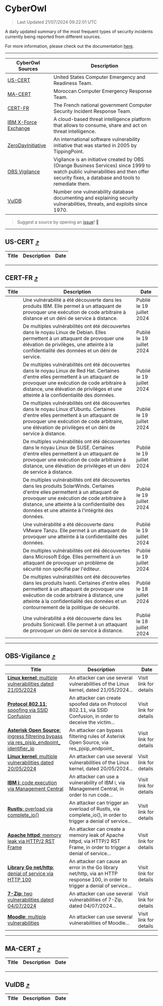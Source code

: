 
 <div id='top'></div>

# CyberOwl

 > Last Updated 21/07/2024 09:22:01 UTC
 
 A daily updated summary of the most frequent types of security incidents currently being reported from different sources.
 
 For more information, please check out the documentation [here](./docs/README.md).
 
 ---
 |CyberOwl Sources|Description|
 |---|---|
 |[US-CERT](#us-cert-arrow_heading_up)|United States Computer Emergency and Readiness Team.|
 |[MA-CERT](#ma-cert-arrow_heading_up)|Moroccan Computer Emergency Response Team.|
 |[CERT-FR](#cert-fr-arrow_heading_up)|The French national government Computer Security Incident Response Team.|
 |[IBM X-Force Exchange](#ibmcloud-arrow_heading_up)|A cloud-based threat intelligence platform that allows to consume, share and act on threat intelligence.|
 |[ZeroDayInitiative](#zerodayinitiative-arrow_heading_up)|An international software vulnerability initiative that was started in 2005 by TippingPoint.|
 |[OBS Vigilance](#obs-vigilance-arrow_heading_up)|Vigilance is an initiative created by OBS (Orange Business Services) since 1999 to watch public vulnerabilities and then offer security fixes, a database and tools to remediate them.|
 |[VulDB](#vuldb-arrow_heading_up)|Number one vulnerability database documenting and explaining security vulnerabilities, threats, and exploits since 1970.|
 
 > Suggest a source by opening an [issue](https://github.com/karimhabush/cyberowl/issues)! :raised_hands:
 ---

## US-CERT [:arrow_heading_up:](#cyberowl)

 |Title|Description|Date|
 |---|---|---|
 
 ---

## CERT-FR [:arrow_heading_up:](#cyberowl)

 |Title|Description|Date|
 |---|---|---|
 |[](https://www.cert.ssi.gouv.fr/avis/CERTFR-2024-AVI-0614/)|Une vulnérabilité a été découverte dans les produits IBM. Elle permet à un attaquant de provoquer une exécution de code arbitraire à distance et un déni de service à distance.|Publié le 19 juillet 2024|
 |[](https://www.cert.ssi.gouv.fr/avis/CERTFR-2024-AVI-0613/)|De multiples vulnérabilités ont été découvertes dans le noyau Linux de Debian. Elles permettent à un attaquant de provoquer une élévation de privilèges, une atteinte à la confidentialité des données et un déni de service.|Publié le 19 juillet 2024|
 |[](https://www.cert.ssi.gouv.fr/avis/CERTFR-2024-AVI-0612/)|De multiples vulnérabilités ont été découvertes dans le noyau Linux de Red Hat. Certaines d'entre elles permettent à un attaquant de provoquer une exécution de code arbitraire à distance, une élévation de privilèges et une atteinte à la confidentialité des données.|Publié le 19 juillet 2024|
 |[](https://www.cert.ssi.gouv.fr/avis/CERTFR-2024-AVI-0611/)|De multiples vulnérabilités ont été découvertes dans le noyau Linux d'Ubuntu. Certaines d'entre elles permettent à un attaquant de provoquer une exécution de code arbitraire, une élévation de privilèges et un déni de service à distance.|Publié le 19 juillet 2024|
 |[](https://www.cert.ssi.gouv.fr/avis/CERTFR-2024-AVI-0610/)|De multiples vulnérabilités ont été découvertes dans le noyau Linux de SUSE. Certaines d'entre elles permettent à un attaquant de provoquer une exécution de code arbitraire à distance, une élévation de privilèges et un déni de service à distance.|Publié le 19 juillet 2024|
 |[](https://www.cert.ssi.gouv.fr/avis/CERTFR-2024-AVI-0609/)|De multiples vulnérabilités ont été découvertes dans les produits SolarWinds. Certaines d'entre elles permettent à un attaquant de provoquer une exécution de code arbitraire à distance, une atteinte à la confidentialité des données et une atteinte à l'intégrité des données.|Publié le 19 juillet 2024|
 |[](https://www.cert.ssi.gouv.fr/avis/CERTFR-2024-AVI-0608/)|Une vulnérabilité a été découverte dans VMware Tanzu. Elle permet à un attaquant de provoquer une atteinte à la confidentialité des données.|Publié le 19 juillet 2024|
 |[](https://www.cert.ssi.gouv.fr/avis/CERTFR-2024-AVI-0607/)|De multiples vulnérabilités ont été découvertes dans Microsoft Edge. Elles permettent à un attaquant de provoquer un problème de sécurité non spécifié par l'éditeur.|Publié le 19 juillet 2024|
 |[](https://www.cert.ssi.gouv.fr/avis/CERTFR-2024-AVI-0606/)|De multiples vulnérabilités ont été découvertes dans les produits Ivanti. Certaines d'entre elles permettent à un attaquant de provoquer une exécution de code arbitraire à distance, une atteinte à la confidentialité des données et un contournement de la politique de sécurité.|Publié le 18 juillet 2024|
 |[](https://www.cert.ssi.gouv.fr/avis/CERTFR-2024-AVI-0605/)|Une vulnérabilité a été découverte dans les produits Sonicwall. Elle permet à un attaquant de provoquer un déni de service à distance.|Publié le 18 juillet 2024|
 
 ---

## OBS-Vigilance [:arrow_heading_up:](#cyberowl)

 |Title|Description|Date|
 |---|---|---|
 |[<a href="https://vigilance.fr/vulnerability/Linux-kernel-multiple-vulnerabilities-dated-21-05-2024-44350" class="noirorange"><b>Linux kernel</b>: multiple vulnerabilities dated 21/05/2024</a>](https://vigilance.fr/vulnerability/Linux-kernel-multiple-vulnerabilities-dated-21-05-2024-44350)|An attacker can use several vulnerabilities of the Linux kernel, dated 21/05/2024...|Visit link for details|
 |[<a href="https://vigilance.fr/vulnerability/Protocol-802-11-spoofing-via-SSID-Confusion-44346" class="noirorange"><b>Protocol 802.11</b>: spoofing via SSID Confusion</a>](https://vigilance.fr/vulnerability/Protocol-802-11-spoofing-via-SSID-Confusion-44346)|An attacker can create spoofed data on Protocol 802.11, via SSID Confusion, in order to deceive the victim...|Visit link for details|
 |[<a href="https://vigilance.fr/vulnerability/Asterisk-Open-Source-ingress-filtrering-bypass-via-res-pjsip-endpoint-identifier-ip-44345" class="noirorange"><b>Asterisk Open Source</b>: ingress filtrering bypass via res_pjsip_endpoint_<wbr>identifier_ip</wbr></a>](https://vigilance.fr/vulnerability/Asterisk-Open-Source-ingress-filtrering-bypass-via-res-pjsip-endpoint-identifier-ip-44345)|An attacker can bypass filtering rules of Asterisk Open Source, via res_pjsip_endpoint_|Visit link for details|
 |[<a href="https://vigilance.fr/vulnerability/Linux-kernel-multiple-vulnerabilities-dated-20-05-2024-44342" class="noirorange"><b>Linux kernel</b>: multiple vulnerabilities dated 20/05/2024</a>](https://vigilance.fr/vulnerability/Linux-kernel-multiple-vulnerabilities-dated-20-05-2024-44342)|An attacker can use several vulnerabilities of the Linux kernel, dated 20/05/2024...|Visit link for details|
 |[<a href="https://vigilance.fr/vulnerability/IBM-i-code-execution-via-Management-Central-44341" class="noirorange"><b>IBM i</b>: code execution via Management Central</a>](https://vigilance.fr/vulnerability/IBM-i-code-execution-via-Management-Central-44341)|An attacker can use a vulnerability of IBM i, via Management Central, in order to run code...|Visit link for details|
 |[<a href="https://vigilance.fr/vulnerability/Rustls-overload-via-complete-io-44340" class="noirorange"><b>Rustls</b>: overload via complete_io()</a>](https://vigilance.fr/vulnerability/Rustls-overload-via-complete-io-44340)|An attacker can trigger an overload of Rustls, via complete_io(), in order to trigger a denial of service...|Visit link for details|
 |[<a href="https://vigilance.fr/vulnerability/Apache-httpd-memory-leak-via-HTTP-2-RST-Frame-42668" class="noirorange"><b>Apache httpd</b>: memory leak via HTTP/2 RST Frame</a>](https://vigilance.fr/vulnerability/Apache-httpd-memory-leak-via-HTTP-2-RST-Frame-42668)|An attacker can create a memory leak of Apache httpd, via HTTP/2 RST Frame, in order to trigger a denial of service...|Visit link for details|
 |[<a href="https://vigilance.fr/vulnerability/Library-Go-net-http-denial-of-service-via-HTTP-100-44664" class="noirorange"><b>Library Go net/http</b>: denial of service via HTTP 100</a>](https://vigilance.fr/vulnerability/Library-Go-net-http-denial-of-service-via-HTTP-100-44664)|An attacker can cause an error in the Go library net/http, via an HTTP response 100, in order to trigger a denial of service...|Visit link for details|
 |[<a href="https://vigilance.fr/vulnerability/7-Zip-two-vulnerabilities-dated-04-07-2024-44663" class="noirorange"><b>7-Zip</b>: two vulnerabilities dated 04/07/2024</a>](https://vigilance.fr/vulnerability/7-Zip-two-vulnerabilities-dated-04-07-2024-44663)|An attacker can use several vulnerabilities of 7-Zip, dated 04/07/2024...|Visit link for details|
 |[<a href="https://vigilance.fr/vulnerability/Moodle-multiple-vulnerabilities-42664" class="noirorange"><b>Moodle</b>: multiple vulnerabilities</a>](https://vigilance.fr/vulnerability/Moodle-multiple-vulnerabilities-42664)|An attacker can use several vulnerabilities of Moodle...|Visit link for details|
 
 ---

## MA-CERT [:arrow_heading_up:](#cyberowl)

 |Title|Description|Date|
 |---|---|---|
 
 ---

## VulDB [:arrow_heading_up:](#cyberowl)

 |Title|Description|Date|
 |---|---|---|
 
